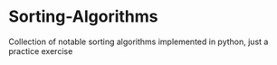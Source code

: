 # Sorting-Algorithms
Collection of notable sorting algorithms implemented in python, just a practice exercise

